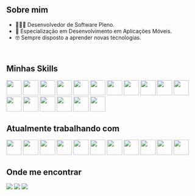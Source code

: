 ## Sobre mim

- 👨🏾‍💻 Desenvolvedor de Software Pleno.
- 📱 Especialização em Desenvolvimento em Aplicações Móveis.
- 🤓 Sempre disposto a aprender novas tecnologias.

</br>

## Minhas Skills

<div style="display: inline">	
	<img width='40' height='40' src='https://cdn.jsdelivr.net/gh/devicons/devicon/icons/php/php-original.svg'/>
	<img width='40' height='40' src='https://cdn.jsdelivr.net/gh/devicons/devicon/icons/codeigniter/codeigniter-plain.svg'/>
	<img width='40' height='40' src='https://cdn.jsdelivr.net/gh/devicons/devicon/icons/cakephp/cakephp-original.svg'/>
	<img width='40' height='40' src='https://cdn.jsdelivr.net/gh/devicons/devicon/icons/html5/html5-original.svg'/>
	<img width='40' height='40' src='https://cdn.jsdelivr.net/gh/devicons/devicon/icons/css3/css3-original.svg'/>
	<img width='40' height='40' src='https://cdn.jsdelivr.net/gh/devicons/devicon/icons/nextjs/nextjs-original.svg'/>	
	<img width='40' height='40' src='https://cdn.jsdelivr.net/gh/devicons/devicon/icons/react/react-original.svg'/>
	<img width='40' height='40' src='https://cdn.jsdelivr.net/gh/devicons/devicon/icons/flutter/flutter-original.svg'/>
        <img width='40' height='40' src='https://cdn.jsdelivr.net/gh/devicons/devicon/icons/javascript/javascript-original.svg'/>
	<img width='40' height='40' src='https://cdn.jsdelivr.net/gh/devicons/devicon/icons/dart/dart-original.svg'/>
	<img width='40' height='40' src='https://cdn.jsdelivr.net/gh/devicons/devicon/icons/nodejs/nodejs-original.svg'/>
	<img width='40' height='40' src='https://cdn.jsdelivr.net/gh/devicons/devicon/icons/mysql/mysql-original.svg'/>
	<img width='40' height='40' src='https://cdn.jsdelivr.net/gh/devicons/devicon/icons/adonisjs/adonisjs-original.svg'/>
	<img width='40' height='40' src='https://cdn.jsdelivr.net/gh/devicons/devicon/icons/graphql/graphql-plain.svg'/>
	<img width='40' height='40' src='https://cdn.jsdelivr.net/gh/devicons/devicon/icons/git/git-original.svg'/>
	<img width='40' height='40' src='https://cdn.jsdelivr.net/gh/devicons/devicon/icons/github/github-original.svg'/>
 	<img width='40' height='40' src='https://cdn.jsdelivr.net/gh/devicons/devicon/icons/typescript/typescript-original.svg'/>
</div>

</br>

## Atualmente trabalhando com

<div style="display: inline">
	<img width='40' height='40' src='https://cdn.jsdelivr.net/gh/devicons/devicon/icons/flutter/flutter-original.svg'/>
        <img width='40' height='40' src='https://cdn.jsdelivr.net/gh/devicons/devicon/icons/javascript/javascript-original.svg'/>
	<img width='40' height='40' src='https://cdn.jsdelivr.net/gh/devicons/devicon/icons/dart/dart-original.svg'/>
	<img width='40' height='40' src='https://cdn.jsdelivr.net/gh/devicons/devicon/icons/nodejs/nodejs-original.svg'/>
	<img width='40' height='40' src='https://cdn.jsdelivr.net/gh/devicons/devicon/icons/mysql/mysql-original.svg'/>
	<img width='40' height='40' src='https://cdn.jsdelivr.net/gh/devicons/devicon/icons/adonisjs/adonisjs-original.svg'/>
	<img width='40' height='40' src='https://cdn.jsdelivr.net/gh/devicons/devicon/icons/amazonwebservices/amazonwebservices-original.svg'/>
	<img width='40' height='40' src='https://cdn.jsdelivr.net/gh/devicons/devicon/icons/graphql/graphql-plain.svg'/>
	<img width='40' height='40' src='https://cdn.jsdelivr.net/gh/devicons/devicon/icons/git/git-original.svg'/>
	<img width='40' height='40' src='https://cdn.jsdelivr.net/gh/devicons/devicon/icons/github/github-original.svg'/>
 	<img width='40' height='40' src='https://cdn.jsdelivr.net/gh/devicons/devicon/icons/typescript/typescript-original.svg'/>	
</div>

<br/>

## Onde me encontrar

<a href="https://www.linkedin.com/in/andr%C3%A9-erm%C3%ADnio-04b7a66b/"><img src="https://img.shields.io/badge/linkedin-%230077B5.svg?style=for-the-badge&logo=linkedin&logoColor=white" /></a>
<a href="https://www.instagram.com/andreerminio/"><img src="https://img.shields.io/badge/Instagram-%23E4405F.svg?style=for-the-badge&logo=Instagram&logoColor=white" /></a>
<a href="mailto:andre.erminio@gmail.com"><img src="https://img.shields.io/badge/Gmail-D14836?style=for-the-badge&logo=gmail&logoColor=white" /></a>
